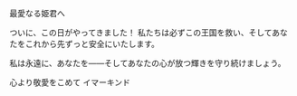 <!-- title: 守護 -->

最愛なる姫君へ

ついに、この日がやってきました！
私たちは必ずこの王国を救い、そしてあなたをこれから先ずっと安全にいたします。

私は永遠に、あなたを――そしてあなたの心が放つ輝きを守り続けましょう。

心より敬愛をこめて
イマーキンド
